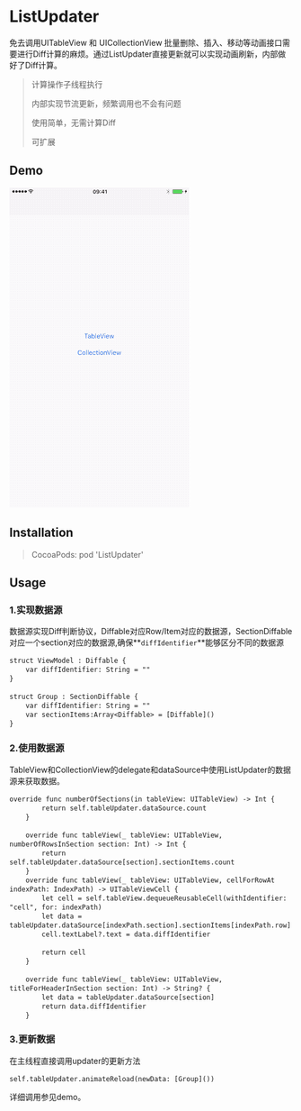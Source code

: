 # ListUpdater
免去调用UITableView 和 UICollectionView 批量删除、插入、移动等动画接口需要进行Diff计算的麻烦。通过ListUpdater直接更新就可以实现动画刷新，内部做好了Diff计算。
>
>计算操作子线程执行
>
>内部实现节流更新，频繁调用也不会有问题
>
>使用简单，无需计算Diff
>
>可扩展
>

## Demo
![gif](ListUpdater_Small.gif)

## Installation
>
>CocoaPods: pod 'ListUpdater'
>

## Usage
### 1.实现数据源
数据源实现Diff判断协议，Diffable对应Row/Item对应的数据源，SectionDiffable对应一个section对应的数据源,确保**`diffIdentifier`**能够区分不同的数据源

```
struct ViewModel : Diffable {
    var diffIdentifier: String = ""
}

struct Group : SectionDiffable {
    var diffIdentifier: String = ""
    var sectionItems:Array<Diffable> = [Diffable]()
}
```

### 2.使用数据源
TableView和CollectionView的delegate和dataSource中使用ListUpdater的数据源来获取数据。

```
override func numberOfSections(in tableView: UITableView) -> Int {
        return self.tableUpdater.dataSource.count
    }
    
    override func tableView(_ tableView: UITableView, numberOfRowsInSection section: Int) -> Int {
        return self.tableUpdater.dataSource[section].sectionItems.count
    }
    override func tableView(_ tableView: UITableView, cellForRowAt indexPath: IndexPath) -> UITableViewCell {
        let cell = self.tableView.dequeueReusableCell(withIdentifier: "cell", for: indexPath)
        let data = tableUpdater.dataSource[indexPath.section].sectionItems[indexPath.row]
        cell.textLabel?.text = data.diffIdentifier
        
        return cell
    }
    
    override func tableView(_ tableView: UITableView, titleForHeaderInSection section: Int) -> String? {
        let data = tableUpdater.dataSource[section]
        return data.diffIdentifier
    }
```

### 3.更新数据
在主线程直接调用updater的更新方法

```
self.tableUpdater.animateReload(newData: [Group]())
```

详细调用参见demo。

